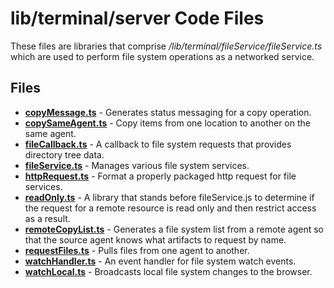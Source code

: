# lib/terminal/server Code Files
These files are libraries that comprise */lib/terminal/fileService/fileService.ts* which are used to perform file system operations as a networked service.

## Files
<!-- Do not edit below this line.  Contents dynamically populated. -->

* **[copyMessage.ts](copyMessage.ts)**       - Generates status messaging for a copy operation.
* **[copySameAgent.ts](copySameAgent.ts)**   - Copy items from one location to another on the same agent.
* **[fileCallback.ts](fileCallback.ts)**     - A callback to file system requests that provides directory tree data.
* **[fileService.ts](fileService.ts)**       - Manages various file system services.
* **[httpRequest.ts](httpRequest.ts)**       - Format a properly packaged http request for file services.
* **[readOnly.ts](readOnly.ts)**             - A library that stands before fileService.js to determine if the request for a remote resource is read only and then restrict access as a result.
* **[remoteCopyList.ts](remoteCopyList.ts)** - Generates a file system list from a remote agent so that the source agent knows what artifacts to request by name.
* **[requestFiles.ts](requestFiles.ts)**     - Pulls files from one agent to another.
* **[watchHandler.ts](watchHandler.ts)**     - An event handler for file system watch events.
* **[watchLocal.ts](watchLocal.ts)**         - Broadcasts local file system changes to the browser.